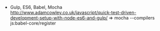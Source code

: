 
- Gulp, ES6, Babel, Mocha
  http://www.adamcowley.co.uk/javascript/quick-test-driven-development-setup-with-node-es6-and-gulp/
  => mocha --compilers js:babel-core/register